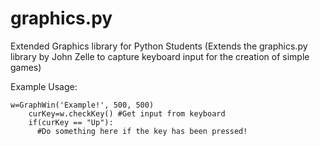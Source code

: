 graphics.py
===========

Extended Graphics library for Python Students (Extends the graphics.py library by John Zelle to capture keyboard input for the creation of simple games)

Example Usage:

    w=GraphWin('Example!', 500, 500)
		curKey=w.checkKey() #Get input from keyboard
		if(curKey == "Up"):
		  #Do something here if the key has been pressed!
